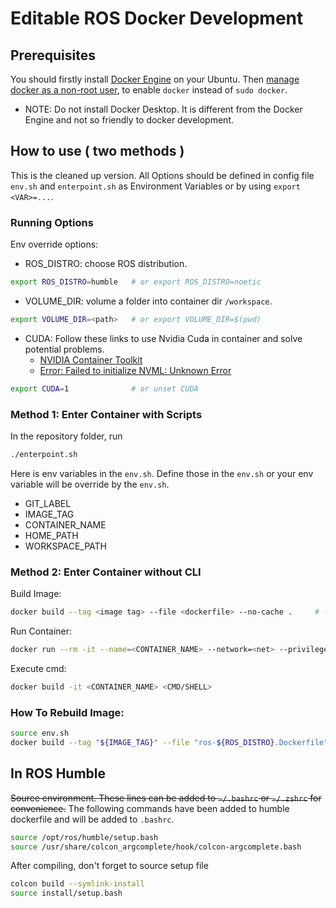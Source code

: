 # Editable ROS Docker Development

<!-- You could also check the latest [main branch README.md](https://github.com/AlfredMoore/ros-docker-dev/blob/main/README.md) -->

## Prerequisites
You should firstly install [Docker Engine](https://docs.docker.com/engine/install/ubuntu/) on your Ubuntu. Then [manage docker as a non-root user](https://docs.docker.com/engine/install/linux-postinstall/#manage-docker-as-a-non-root-user), to enable `docker` instead of `sudo docker`.

 * NOTE: Do not install Docker Desktop. It is different from the Docker Engine and not so friendly to docker development.

## How to use ( two methods )
This is the cleaned up version. All Options should be defined in config file `env.sh` and `enterpoint.sh` as Environment Variables or by using `export <VAR>=...`.

### Running Options
Env override options:
 * ROS_DISTRO: choose ROS distribution. 
 ```bash
 export ROS_DISTRO=humble   # or export ROS_DISTRO=noetic
 ```
 * VOLUME_DIR: volume a folder into container dir `/workspace`.
 ```bash
 export VOLUME_DIR=<path>   # or export VOLUME_DIR=$(pwd)
 ```
 * CUDA: Follow these links to use Nvidia Cuda in container and solve potential problems.
    * [NVIDIA Container Toolkit](https://docs.nvidia.com/datacenter/cloud-native/container-toolkit/latest/install-guide.html)
    * [Error: Failed to initialize NVML: Unknown Error](https://bobcares.com/blog/docker-failed-to-initialize-nvml-unknown-error/)
 ```bash
 export CUDA=1              # or unset CUDA
 ```

### Method 1: Enter Container with Scripts
In the repository folder, run
```bash
./enterpoint.sh
```

Here is env variables in the `env.sh`. Define those in the `env.sh` or your env variable will be override by the `env.sh`.
 * GIT_LABEL
 * IMAGE_TAG
 * CONTAINER_NAME
 * HOME_PATH
 * WORKSPACE_PATH

### Method 2: Enter Container without CLI
Build Image: 
```bash
docker build --tag <image tag> --file <dockerfile> --no-cache .     # --no-cache means install dependencies with no cache
```

Run Container:
```bash
docker run --rm -it --name=<CONTAINER_NAME> --network=<net> --privileged --volume="<host path>:<path>" --device=="<host path>:<path>" --env="<var=host var>"
```

Execute cmd:
```bash
docker build -it <CONTAINER_NAME> <CMD/SHELL>
```

### How To Rebuild Image:
```bash
source env.sh
docker build --tag "${IMAGE_TAG}" --file "ros-${ROS_DISTRO}.Dockerfile" --no-cache .
```

## In ROS Humble
~~Source environment. These lines can be added to `~/.bashrc` or `~/.zshrc` for convenience.~~
The following commands have been added to humble dockerfile and will be added to `.bashrc`.
```bash
source /opt/ros/humble/setup.bash
source /usr/share/colcon_argcomplete/hook/colcon-argcomplete.bash
```

After compiling, don't forget to source setup file
```bash
colcon build --symlink-install
source install/setup.bash
```